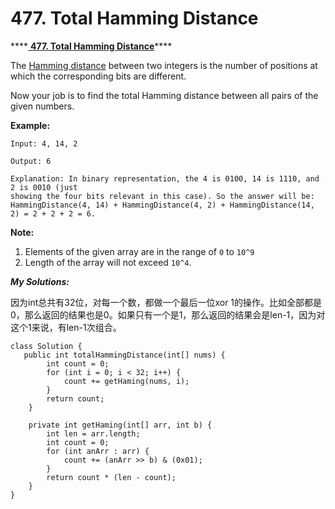 # 477. Total Hamming Distance

\*\*\*\*[ **477. Total Hamming Distance**](https://leetcode.com/problems/total-hamming-distance/description/)\*\*\*\*

The [Hamming distance](https://en.wikipedia.org/wiki/Hamming_distance) between two integers is the number of positions at which the corresponding bits are different.

Now your job is to find the total Hamming distance between all pairs of the given numbers.

**Example:**  


```text
Input: 4, 14, 2

Output: 6

Explanation: In binary representation, the 4 is 0100, 14 is 1110, and 2 is 0010 (just
showing the four bits relevant in this case). So the answer will be:
HammingDistance(4, 14) + HammingDistance(4, 2) + HammingDistance(14, 2) = 2 + 2 + 2 = 6.
```

**Note:**

1. Elements of the given array are in the range of `0` to `10^9`
2. Length of the array will not exceed `10^4`.

_**My Solutions:**_

因为int总共有32位，对每一个数，都做一个最后一位xor 1的操作。比如全部都是0，那么返回的结果也是0。如果只有一个是1，那么返回的结果会是len-1，因为对这个1来说，有len-1次组合。

```text
class Solution {
   public int totalHammingDistance(int[] nums) {
        int count = 0;
        for (int i = 0; i < 32; i++) {
            count += getHaming(nums, i);
        }
        return count;
    }

    private int getHaming(int[] arr, int b) {
        int len = arr.length;
        int count = 0;
        for (int anArr : arr) {
            count += (anArr >> b) & (0x01);
        }
        return count * (len - count);
    }
}
```

